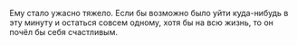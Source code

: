 Ему стало ужасно тяжело. Если бы возможно было уйти куда-нибудь в эту минуту и остаться совсем одному, хотя бы на всю жизнь, то он почёл бы себя счастливым.